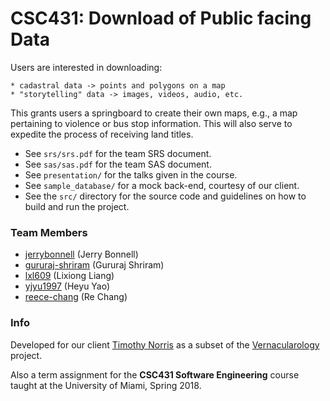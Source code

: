 # CSC431: Download of Public facing Data

Users are interested in downloading: 

```
* cadastral data -> points and polygons on a map
* "storytelling" data -> images, videos, audio, etc. 
```

This grants users a springboard to create their 
own maps, e.g., a map pertaining to violence 
or bus stop information. This will also serve 
to expedite the process of receiving land titles. 

* See `srs/srs.pdf` for the team SRS document. 
* See `sas/sas.pdf` for the team SAS document. 
* See `presentation/` for the talks given in the course.
* See `sample_database/` for a mock back-end, courtesy of our client.  
* See the `src/` directory for the source code and guidelines on 
how to build and run the project. 

### Team Members 

* [jerrybonnell](https://github.com/jerrybonnell) (Jerry Bonnell) 
* [gururaj-shriram](https://github.com/gururaj-shriram) (Gururaj Shriram)
* [lxl609](https://github.com/lxl609) (Lixiong Liang)
* [yjyu1997](https://github.com/yjyu1997) (Heyu Yao)
* [reece-chang](https://github.com/reece-chang) (Re Chang)

### Info  

Developed for our client [Timothy Norris](https://sp.library.miami.edu/subjects/profile/txn60) as a subset of the [Vernacularology](http://vernacularology.ccs.miami.edu/) project. 

Also a term assignment for the __CSC431 Software Engineering__ course taught at the University of Miami, Spring 2018. 